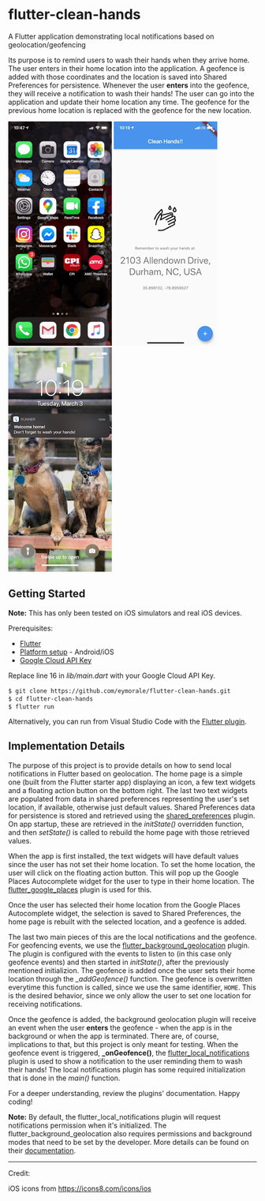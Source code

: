 # flutter-clean-hands

A Flutter application demonstrating local notifications based on geolocation/geofencing

Its purpose is to remind users to wash their hands when they arrive home. The user enters in their home location into the application. A geofence is added with those coordinates and the location is saved into Shared Preferences for persistence. Whenever the user **enters** into the geofence, they will receive a notification to wash their hands! The user can go into the application and update their home location any time. The geofence for the previous home location is replaced with the geofence for the new location.

![alt text](docs/images/app-demo.gif "App Demo")
![alt text](docs/images/app-home-page-screenshot.PNG "Home Page Screenshot")
![alt text](docs/images/notification-screenshot.PNG "Notification Screenshot")

## Getting Started

**Note:** This has only been tested on iOS simulators and real iOS devices.

Prerequisites:
- [Flutter](https://flutter.dev/docs/get-started/install)
- [Platform setup](https://flutter.dev/docs/get-started/install/macos#platform-setup) - Android/iOS
- [Google Cloud API Key](https://developers.google.com/maps/documentation/ios-sdk/get-api-key)

Replace line 16 in *lib/main.dart* with your Google Cloud API Key.

```
$ git clone https://github.com/eymorale/flutter-clean-hands.git
$ cd flutter-clean-hands
$ flutter run
```

Alternatively, you can run from Visual Studio Code with the [Flutter plugin](https://flutter.dev/docs/development/tools/vs-code).

## Implementation Details

The purpose of this project is to provide details on how to send local notifications in Flutter based on geolocation. The home page is a simple one (built from the Flutter starter app) displaying an icon, a few text widgets and a floating action button on the bottom right. The last two text widgets are populated from data in shared preferences representing the user's set location, if available, otherwise just default values. Shared Preferences data for persistence is stored and retrieved using the [shared_preferences](https://pub.dev/packages/shared_preferences) plugin. On app startup, these are retrieved in the *initState()* overridden function, and then *setState()* is called to rebuild the home page with those retrieved values.

When the app is first installed, the text widgets will have default values since the user has not set their home location. To set the home location, the user will click on the floating action button. This will pop up the Google Places Autocomplete widget for the user to type in their home location. The [flutter_google_places](https://pub.dev/packages/flutter_google_places) plugin is used for this.

Once the user has selected their home location from the Google Places Autocomplete widget, the selection is saved to Shared Preferences, the home page is rebuilt with the selected location, and a geofence is added.

The last two main pieces of this are the local notifications and the geofence. For geofencing events, we use the [flutter_background_geolocation](https://pub.dev/packages/flutter_background_geolocation) plugin. The plugin is configured with the events to listen to (in this case only geofence events) and then started in *initState()*, after the previously mentioned initializion. The geofence is added once the user sets their home location through the *_addGeofence()* function. The geofence is overwritten everytime this function is called, since we use the same identifier, `HOME`. This is the desired behavior, since we only allow the user to set one location for receiving notifications.

Once the geofence is added, the background geolocation plugin will receive an event when the user **enters** the geofence - when the app is in the background or when the app is terminated. There are, of course, implications to that, but this project is only meant for testing. When the geofence event is triggered, **_onGeofence()**, the [flutter_local_notifications](https://pub.dev/packages/flutter_local_notifications) plugin is used to show a notification to the user reminding them to wash their hands! The local notifications plugin has some required initialization that is done in the *main()* function.

For a deeper understanding, review the plugins' documentation. Happy coding!

**Note:** By default, the flutter_local_notifications plugin will request notifications permission when it's initialized. The flutter_background_geolocation also requires permissions and background modes that need to be set by the developer. More details can be found on their [documentation](https://github.com/transistorsoft/flutter_background_geolocation/blob/master/help/INSTALL-IOS.md).

---

Credit:

iOS icons from https://icons8.com/icons/ios

